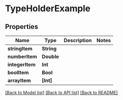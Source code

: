# TypeHolderExample

## Properties
Name | Type | Description | Notes
------------ | ------------- | ------------- | -------------
**stringItem** | **String** |  | 
**numberItem** | **Double** |  | 
**integerItem** | **Int** |  | 
**boolItem** | **Bool** |  | 
**arrayItem** | **[Int]** |  | 

[[Back to Model list]](../README.md#documentation-for-models) [[Back to API list]](../README.md#documentation-for-api-endpoints) [[Back to README]](../README.md)


